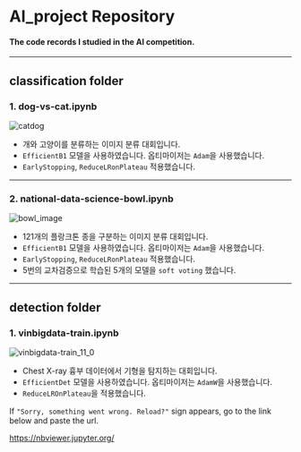 # AI_project Repository
#### The code records I studied in the AI competition.

---

## classification folder

### 1. dog-vs-cat.ipynb

![catdog](https://user-images.githubusercontent.com/63924704/119216688-1a4c2200-bb10-11eb-9542-177457fb78ce.png)

* 개와 고양이를 분류하는 이미지 분류 대회입니다.
* `EfficientB1` 모델을 사용하였습니다. 옵티마이저는 `Adam`을 사용했습니다.
* `EarlyStopping`, `ReduceLRonPlateau` 적용했습니다.

---

### 2. national-data-science-bowl.ipynb

![bowl_image](https://user-images.githubusercontent.com/63924704/119217005-3b157700-bb12-11eb-80d5-3c3d32d2b5b1.png)

* 121개의 플랑크톤 종을 구분하는 이미지 분류 대회입니다.
* `EfficientB1` 모델을 사용하였습니다. 옵티마이저는 `Adam`을 사용했습니다.
* `EarlyStopping`, `ReduceLRonPlateau` 적용했습니다.
* 5번의 교차검증으로 학습된 5개의 모델을 `soft voting` 했습니다.

---

## detection folder

### 1. vinbigdata-train.ipynb

![vinbigdata-train_11_0](https://user-images.githubusercontent.com/63924704/119217159-31404380-bb13-11eb-8075-86ba0b6b28cc.png)

* Chest X-ray 흉부 데이터에서 기형을 탐지하는 대회입니다.
* `EfficientDet` 모델을 사용하였습니다. 옵티마이저는 `AdamW`을 사용했습니다.
* `ReduceLROnPlateau`을 적용했습니다.

If `"Sorry, something went wrong. Reload?"` sign appears, go to the link below and paste the url.

https://nbviewer.jupyter.org/
